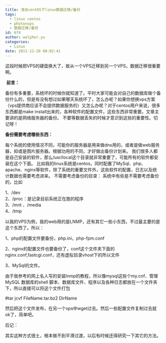 ```yaml
---
title: 浅谈centOS下linux数据迁移/备份
tags:
  - linux centos
  - photonvps
  - 数据迁移/备份
id: 674
author: welpher.yu
categories:
  - Linux
date: 2011-12-26 00:02:41
---
```


这段时候把VPS的硬盘换大了，故从一个VPS迁移到另一个VPS，数据迁移很重要啊。 

&#160;**前言：** 

备份有多重要，系统坏的时候你就知道了。平时大家可能会对自己的数据库做个备份什么的，但是有没有想过如果哪天系统坏了，怎么办呢？如果你想换vps方案（vps提供商应该不会提供数据服务的）又怎么办呢？对于centos用户来说，很多东西都是make install出来的，各种软件的配置文件，这些东西非常重要。文章主要讲的是网络服务器的备份。 不要等数据丢失的时候才意识到这些的重要性。切记呀！ 

**备份需要考虑哪些东西：** 

每个系统的使用情况不同，可能你的服务器是用来做dns用的，或者是做web服务器，抑或是图片服务器。根据功用的不同，才好做出备份计划来。 我们很多人都是自己安装的软件，那么/usr/local这个目录就非常重要了，可能所有的软件都安装在这个下面。 比如我的linux系统是centos，同时配置了MySql、php、apache、nginx等软件，除了系统的重要文件外，这些软件的配置，日志以及统计数据也需要考虑进来。 不需要考虑备份的目录： 系统中有些是不需要考虑备份的，比如 

1、/dev    
2、/proc：是记录目前系统正在跑的程序     
3、/mnt 、/media     
4、/tmp&#160;&#160; 

以我的VPS为例，我的web用的是LNMP，还有其它一些小东西，不过最主要的是这个东西了。所以：

1、php的配置文件要备份，php.ini，php-fpm.conf

2、nginx的配置文件也要备份了，conf这个文件夹下面的nginx.conf,fastcgi.conf，还有虚拟目录vhost下的所以文件

3、MySql的文件。

由于我参考的网上名人写的安装lnmp的教程，所以像mysql这些个my.cnf、管理MySQL 数据库的shell 脚本、数据库文件、程序以及各种日志都放在一个文件夹下，所以直接可以将这个文件打包

#tar jcvf FileName.tar.bz2 DirName

然后把这个文件发布，在另一个vps中wget过去。然后一些配置文件复制过去就ok了，简单吧。

后记：

其实这种方式很土，根本做不到平滑过渡，以后有时候还得研究一下其它的方法。